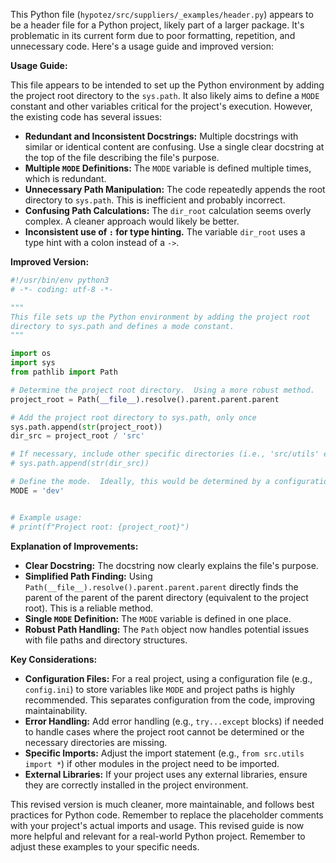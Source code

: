 This Python file (`hypotez/src/suppliers/_examples/header.py`) appears to be a header file for a Python project, likely part of a larger package.  It's problematic in its current form due to poor formatting, repetition, and unnecessary code. Here's a usage guide and improved version:

**Usage Guide:**

This file appears to be intended to set up the Python environment by adding the project root directory to the `sys.path`.  It also likely aims to define a `MODE` constant and other variables critical for the project's execution.  However, the existing code has several issues:

* **Redundant and Inconsistent Docstrings:**  Multiple docstrings with similar or identical content are confusing.  Use a single clear docstring at the top of the file describing the file's purpose.
* **Multiple `MODE` Definitions:**  The `MODE` variable is defined multiple times, which is redundant.
* **Unnecessary Path Manipulation:** The code repeatedly appends the root directory to `sys.path`.  This is inefficient and probably incorrect.
* **Confusing Path Calculations:**  The `dir_root` calculation seems overly complex.  A cleaner approach would likely be better.
* **Inconsistent use of `:` for type hinting.** The variable `dir_root` uses a type hint with a colon instead of a `->`.

**Improved Version:**

```python
#!/usr/bin/env python3
# -*- coding: utf-8 -*-

"""
This file sets up the Python environment by adding the project root
directory to sys.path and defines a mode constant.
"""

import os
import sys
from pathlib import Path

# Determine the project root directory.  Using a more robust method.
project_root = Path(__file__).resolve().parent.parent.parent

# Add the project root directory to sys.path, only once
sys.path.append(str(project_root))
dir_src = project_root / 'src'

# If necessary, include other specific directories (i.e., 'src/utils' etc.)
# sys.path.append(str(dir_src))

# Define the mode.  Ideally, this would be determined by a configuration file.
MODE = 'dev'


# Example usage:
# print(f"Project root: {project_root}")
```

**Explanation of Improvements:**

* **Clear Docstring:**  The docstring now clearly explains the file's purpose.
* **Simplified Path Finding:**  Using `Path(__file__).resolve().parent.parent.parent` directly finds the parent of the parent of the parent directory (equivalent to the project root). This is a reliable method.
* **Single `MODE` Definition:** The `MODE` variable is defined in one place.
* **Robust Path Handling:** The `Path` object now handles potential issues with file paths and directory structures.


**Key Considerations:**

* **Configuration Files:**  For a real project, using a configuration file (e.g., `config.ini`) to store variables like `MODE` and project paths is highly recommended. This separates configuration from the code, improving maintainability.
* **Error Handling:** Add error handling (e.g., `try...except` blocks) if needed to handle cases where the project root cannot be determined or the necessary directories are missing.
* **Specific Imports:**  Adjust the import statement (e.g., `from src.utils import *`) if other modules in the project need to be imported.
* **External Libraries:** If your project uses any external libraries, ensure they are correctly installed in the project environment.

This revised version is much cleaner, more maintainable, and follows best practices for Python code. Remember to replace the placeholder comments with your project's actual imports and usage. This revised guide is now more helpful and relevant for a real-world Python project. Remember to adjust these examples to your specific needs.